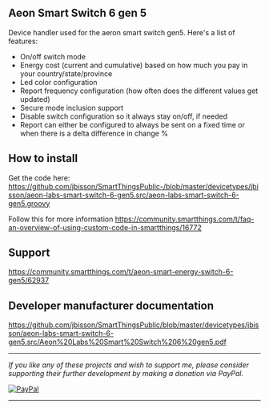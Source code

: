 ## Aeon Smart Switch 6 gen 5

Device handler used for the aeron smart switch gen5. Here's a list of features:

- On/off switch mode
- Energy cost (current and cumulative) based on how much you pay in your country/state/province
- Led color configuration
- Report frequency configuration (how often does the different values get updated)
- Secure mode inclusion support
- Disable switch configuration so it always stay on/off, if needed
- Report can either be configured to always be sent on a fixed time or when there is a delta difference in change %

## How to install
Get the code here: https://github.com/jbisson/SmartThingsPublic-/blob/master/devicetypes/jbisson/aeon-labs-smart-switch-6-gen5.src/aeon-labs-smart-switch-6-gen5.groovy 

Follow this for more information https://community.smartthings.com/t/faq-an-overview-of-using-custom-code-in-smartthings/16772

## Support
https://community.smartthings.com/t/aeon-smart-energy-switch-6-gen5/62937

## Developer manufacturer documentation
https://github.com/jbisson/SmartThingsPublic/blob/master/devicetypes/jbisson/aeon-labs-smart-switch-6-gen5.src/Aeon%20Labs%20Smart%20Switch%206%20gen5.pdf

---

*If you like any of these projects and wish to support me, please consider supporting their further
development by making a donation via PayPal.*

[![PayPal](https://www.paypalobjects.com/en_US/i/btn/btn_donate_LG.gif)](https://www.paypal.com/cgi-bin/webscr?cmd=_s-xclick&hosted_button_id=LNDQQW7HQPN98)

---

